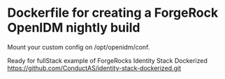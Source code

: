 # Dockerfile for creating a ForgeRock OpenIDM nightly build

Mount your custom config on /opt/openidm/conf.


Ready for fullStack example of ForgeRocks Identity Stack Dockerized
https://github.com/ConductAS/identity-stack-dockerized.git
